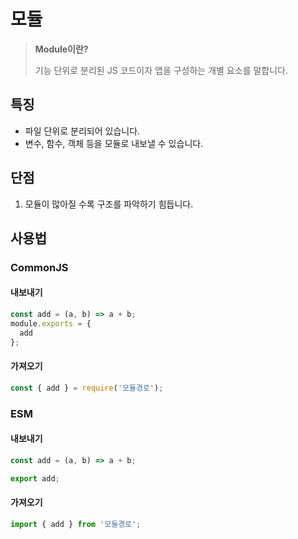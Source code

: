 # 모듈

> **Module이란?**
>
> 기능 단위로 분리된 JS 코드이자 앱을 구성하는 개별 요소를 말합니다.

## 특징

* 파일 단위로 분리되어 있습니다.
* 변수, 함수, 객체 등을 모듈로 내보낼 수 있습니다.

## 단점

1. 모듈이 많아질 수록 구조를 파악하기 힘듭니다.

## 사용법

### CommonJS

#### 내보내기

```javascript
const add = (a, b) => a + b;
module.exports = {
  add
};
```

#### 가져오기

```javascript
const { add } = require('모듈경로');
```

### ESM

#### 내보내기

```javascript
const add = (a, b) => a + b;

export add;
```

#### 가져오기

```javascript
import { add } from '모듈경로';
```



